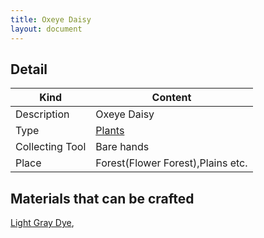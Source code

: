 ```yaml
---
title: Oxeye Daisy
layout: document
---
```

## Detail

|Kind|Content|
|---|---|
|Description|Oxeye Daisy|
|Type|[Plants](Plants)|
|Collecting Tool|Bare hands|
|Place|Forest(Flower Forest),Plains etc.|

## Materials that can be crafted

[Light Gray Dye](Light_Gray_Dye),
